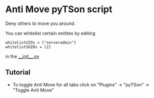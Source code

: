 # Anti Move pyTSon script
Deny others to move you around.

You can whitelist certain enitites by editing
```
whitelistUIDs = ["serveradmin"]
whitelistSGIDs = [2]
```
in the [\_\_init__.py](https://github.com/Bluscream/pyTSon_plugins/blob/master/scripts/antiMove/__init__.py)

## Tutorial
 - To toggle Anti Move for all tabs click on "Plugins" -> "pyTSon" -> "Toggle Anti Move"